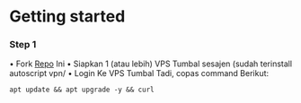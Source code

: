 # Getting started
### Step 1
• Fork <a href="https://github.com/XolPanel/xontolpanel">Repo</a> Ini
• Siapkan 1 (atau lebih) VPS Tumbal sesajen (sudah terinstall autoscript vpn/
• Login Ke VPS Tumbal Tadi, copas command Berikut:
```
apt update && apt upgrade -y && curl
```
